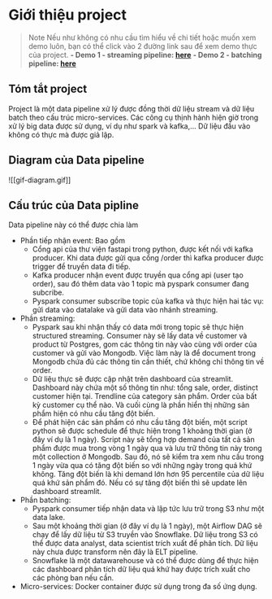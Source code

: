 # Giới thiệu project

> Note
> Nếu như không có nhu cầu tìm hiểu về chi tiết hoặc muốn xem demo luôn, bạn có thể click vào 2 đường link sau để xem demo thực của project.
> **- Demo 1 - streaming pipeline: [here](https://record-project.s3.ap-southeast-2.amazonaws.com/demo1-done.mp4)**
> **- Demo 2 - batching pipeline: [here](https://record-project.s3.ap-southeast-2.amazonaws.com/demo2-done.mp4)**

## Tóm tắt project
Project là một data pipeline xử lý được đồng thời dữ liệu stream và dữ liệu batch theo cấu trúc micro-services. Các công cụ thịnh hành hiện giờ trong xử lý big data được sử dụng, ví dụ như spark và kafka,... Dữ liệu đầu vào không có thực mà được giả lập.
## Diagram của Data pipeline
![[gif-diagram.gif]]

## Cấu trúc của Data pipline
Data pipeline này có thể được chia làm 
- Phần tiếp nhận event: 
	Bao gồm 
	- Cổng api của thư viện fastapi trong python, được kết nối với kafka producer. Khi data được gửi qua cổng /order thì kafka producer được trigger để truyền data đi tiếp.
	- Kafka producer nhận event được truyền qua cổng api (user tạo order), sau đó thêm data vào 1 topic mà pyspark consumer đang subcribe.
	- Pyspark consumer subscribe topic của kafka và thực hiện hai tác vụ: gửi data vào datalake và gửi data vào nhánh streaming.
- Phần streaming:
	- Pyspark sau khi nhận thấy có data mới trong topic sẽ thực hiện structured streaming. Consumer này sẽ lấy data về customer và product từ Postgres, gom các thông tin này vào cùng với order của customer và gửi vào Mongodb. Việc làm này là để document trong Mongodb chứa đủ các thông tin cần thiết, chứ không chỉ thông tin về order.
	- Dữ liệu thực sẽ được cập nhật trên dashboard của streamlit. Dashboard này chứa một số thông tin như: tổng sale, order, distinct customer hiện tại. Trendline của category sản phẩm. Order của bất kỳ customer cụ thể nào. Và cuối cùng là phần hiển thị những sản phẩm hiện có nhu cầu tăng đột biến.
	- Để phát hiện các sản phẩm có nhu cầu tăng đột biến, một script python sẽ được schedule để thực hiện trong 1 khoảng thời gian (ở đây ví dụ là 1 ngày). Script này sẽ tổng hợp demand của tất cả sản phẩm được mua trong vòng 1 ngày qua và lưu trữ thông tin này trong một collection ở Mongodb. Sau đó, nó sẽ kiểm tra xem nhu cầu trong 1 ngày vừa qua có tăng đột biến so với những ngày trong quá khứ không. Tăng đột biến là khi demand lớn hơn 95 percentile của dữ liệu quá khứ sản phẩm đó. Nếu có sự tăng đột biến thì sẽ update lên dashboard streamlit.
- Phần batching:
	- Pyspark consumer tiếp nhận data và lập tức lưu trữ trong S3 như một data lake. 
	- Sau một khoảng thời gian (ở đây ví dụ là 1 ngày), một Airflow DAG sẽ chạy để lấy dữ liệu từ S3 truyền vào Snowflake. Dữ liệu trong S3 có thể được data analyst, data scientist trích xuất để phân tích. Dữ liệu này chưa được transform nên đây là ELT pipeline.
	- Snowflake là một datawarehouse và có thể được dùng để thực hiện các dashboard phân tích dữ liệu quá khứ hay được trích xuất cho các phòng ban nếu cần.
- Micro-services:
	Docker container được sử dụng trong đa số ứng dụng.
